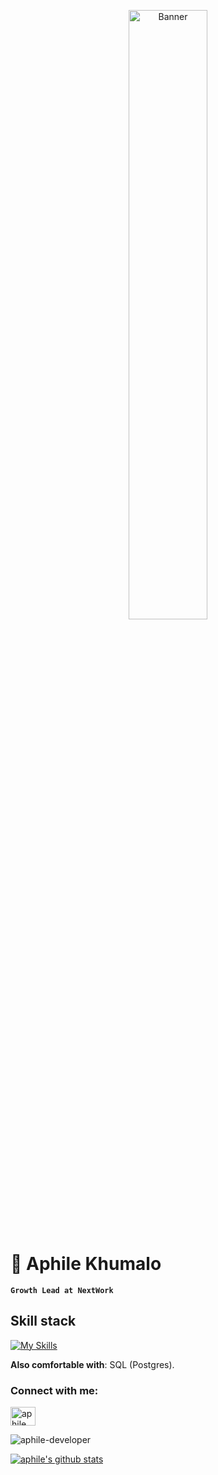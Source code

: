 <p align="center">
  <a href="https://yuna0x0.com">
    <img src="https://cdn.yuna0x0.com/yuna/img/72408310_p5.webp" alt="Banner" width="50%">
  </a>
</p>

# 🐐 Aphile Khumalo
**`Growth Lead at NextWork`** 


## Skill stack
<!-- Skill icons provided by skill-icons. Full icon list and names:
     https://github.com/tandpfun/skill-icons?tab=readme-ov-file#icons-list -->
[![My Skills](https://skillicons.dev/icons?i=git,github,spring,postgresql,kotlin,css,html,js,java,php,react,nodejs,figma&theme=light)](https://skillicons.dev)

**Also comfortable with**: SQL (Postgres).


<h3 align="left">Connect with me:</h3>
<p align="left">
<a href="https://fb.com/aphile khumalo" target="blank"><img align="center" src="https://raw.githubusercontent.com/rahuldkjain/github-profile-readme-generator/master/src/images/icons/Social/facebook.svg" alt="aphile khumalo" height="30" width="40" /></a>
</p>
<p><img align="center" src="https://github-readme-stats.vercel.app/api/top-langs?username=aphile-developer&show_icons=true&locale=en&layout=compact" alt="aphile-developer" /></p>
<p>
  <a href="https://github.com/aphile-developer"><img src="https://github-readme-stats.vercel.app/api?username=aphile-developer&hide_border=true&show_icons=true" alt="aphile's github stats"></a>
</p>
